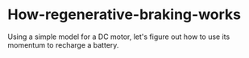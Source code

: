 # How-regenerative-braking-works
Using a simple model for a DC motor, let's figure out how to use its momentum to recharge a battery.
